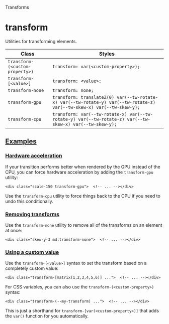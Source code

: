 Transforms

# transform

Utilities for transforming elements.

| Class                           | Styles                                                                                                                 |
| ------------------------------- | ---------------------------------------------------------------------------------------------------------------------- |
| `transform-(<custom-property>)` | `transform: var(<custom-property>);`                                                                                   |
| `transform-[<value>]`           | `transform: <value>;`                                                                                                  |
| `transform-none`                | `transform: none;`                                                                                                     |
| `transform-gpu`                 | `transform: translateZ(0) var(--tw-rotate-x) var(--tw-rotate-y) var(--tw-rotate-z) var(--tw-skew-x) var(--tw-skew-y);` |
| `transform-cpu`                 | `transform: var(--tw-rotate-x) var(--tw-rotate-y) var(--tw-rotate-z) var(--tw-skew-x) var(--tw-skew-y);`               |

## [Examples](#examples)

### [Hardware acceleration](#hardware-acceleration)

If your transition performs better when rendered by the GPU instead of the CPU, you can force hardware acceleration by adding the `transform-gpu` utility:

```
<div class="scale-150 transform-gpu">  <!-- ... --></div>
```

Use the `transform-cpu` utility to force things back to the CPU if you need to undo this conditionally.

### [Removing transforms](#removing-transforms)

Use the `transform-none` utility to remove all of the transforms on an element at once:

```
<div class="skew-y-3 md:transform-none">  <!-- ... --></div>
```

### [Using a custom value](#using-a-custom-value)

Use the `transform-[<value>]` syntax to set the transform based on a completely custom value:

```
<div class="transform-[matrix(1,2,3,4,5,6)] ...">  <!-- ... --></div>
```

For CSS variables, you can also use the `transform-(<custom-property>)` syntax:

```
<div class="transform-(--my-transform) ...">  <!-- ... --></div>
```

This is just a shorthand for `transform-[var(<custom-property>)]` that adds the `var()` function for you automatically.
